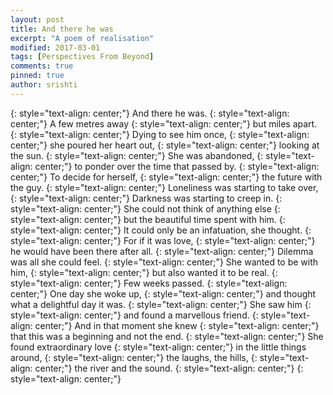 ```yaml
---
layout: post
title: And there he was
excerpt: "A poem of realisation"
modified: 2017-03-01
tags: [Perspectives From Beyond]
comments: true
pinned: true
author: srishti
---
```



{: style="text-align: center;"}
And there he was.
{: style="text-align: center;"}
A few metres away
{: style="text-align: center;"}
but miles apart.
{: style="text-align: center;"}
Dying to see him once,
{: style="text-align: center;"}
she poured her heart out,
{: style="text-align: center;"}
looking at the sun.
{: style="text-align: center;"}
She was abandoned,
{: style="text-align: center;"}
to ponder over the time that passed by.
{: style="text-align: center;"}
To decide for herself,
{: style="text-align: center;"}
the future with the guy.
{: style="text-align: center;"}
Loneliness was starting to take over,
{: style="text-align: center;"}
Darkness was starting to creep in.
{: style="text-align: center;"}
She could not think of anything else
{: style="text-align: center;"}
but the beautiful time spent with him.
{: style="text-align: center;"}
It could only be an infatuation, she thought.
{: style="text-align: center;"}
For if it was love,
{: style="text-align: center;"}
he would have been there after all.
{: style="text-align: center;"}
Dilemma was all she could feel.
{: style="text-align: center;"}
She wanted to be with him,
{: style="text-align: center;"}
but also wanted it to be real.
{: style="text-align: center;"}
Few weeks passed.
{: style="text-align: center;"}
One day she woke up,
{: style="text-align: center;"}
and thought what a delightful day it was.
{: style="text-align: center;"}
She saw him
{: style="text-align: center;"}
and found a marvellous friend.
{: style="text-align: center;"}
And in that moment she knew
{: style="text-align: center;"}
that this was a beginning and not the end.
{: style="text-align: center;"}
She found extraordinary love
{: style="text-align: center;"}
in the little things around,
{: style="text-align: center;"}
the laughs, the hills,
{: style="text-align: center;"}
the river and the sound.
{: style="text-align: center;"}
{: style="text-align: center;"}


